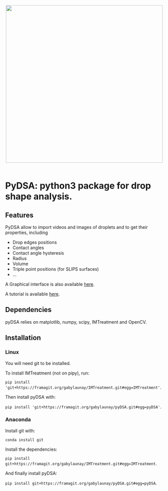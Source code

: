 <div align="center">
  <img width=500px" src="https://framagit.org/gabylaunay/pyDSA/raw/master/branding/pyDSA_logo_text.svg"><br><br>
</div>

# PyDSA: python3 package for drop shape analysis.

## Features

PyDSA allow to import videos and images of droplets and to get their properties, including

  - Drop edges positions
  - Contact angles
  - Contact angle hysteresis
  - Radius
  - Volume
  - Triple point positions (for SLIPS surfaces)
  - ...

A Graphical interface is also available [here](https://framagit.org/gabylaunay/pyDSAqt5).

A tutorial is available [here](https://gabylaunay.github.io/Python-cookbook/).

## Dependencies

pyDSA relies on matplotlib, numpy, scipy, IMTreatment and OpenCV.

## Installation

### Linux

You will need git to be installed.

To install IMTreatment (not on pipy), run:

``pip install 'git+https://framagit.org/gabylaunay/IMTreatment.git#egg=IMTreatment'``.

Then install pyDSA with:

``pip install 'git+https://framagit.org/gabylaunay/pyDSA.git#egg=pyDSA'``.

### Anaconda

Install git with:

``conda install git``

Install the dependencies:

``pip install git+https://framagit.org/gabylaunay/IMTreatment.git#egg=IMTreatment``.

And finally install pyDSA:

``pip install git+https://framagit.org/gabylaunay/pyDSA.git#egg=pyDSA``.



